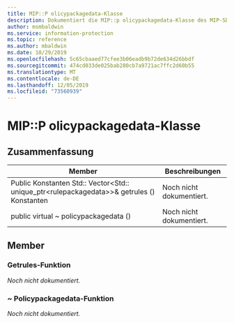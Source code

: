 ```yaml
---
title: MIP::P olicypackagedata-Klasse
description: Dokumentiert die MIP::p olicypackagedata-Klasse des MIP-SDK (Microsoft Information Protection).
author: msmbaldwin
ms.service: information-protection
ms.topic: reference
ms.author: mbaldwin
ms.date: 10/29/2019
ms.openlocfilehash: 5c65cbaaed77cfee3b06eadb9b72de634d26bbdf
ms.sourcegitcommit: 474cd033de025bab280cb7a9721ac7ffc2d60b55
ms.translationtype: MT
ms.contentlocale: de-DE
ms.lasthandoff: 12/05/2019
ms.locfileid: "73560939"
---
```

# <a name="class-mippolicypackagedata"></a>MIP::P olicypackagedata-Klasse 
  
## <a name="summary"></a>Zusammenfassung
 Member                        | Beschreibungen                                
--------------------------------|---------------------------------------------
Public Konstanten Std:: Vector\<Std:: unique_ptr\<rulepackagedata\>\>& getrules () Konstanten  | Noch nicht dokumentiert.
public virtual ~ policypackagedata ()  | Noch nicht dokumentiert.
  
## <a name="members"></a>Member
  
### <a name="getrules-function"></a>Getrules-Funktion
_Noch nicht dokumentiert._

  
### <a name="policypackagedata-function"></a>~ Policypackagedata-Funktion
_Noch nicht dokumentiert._
